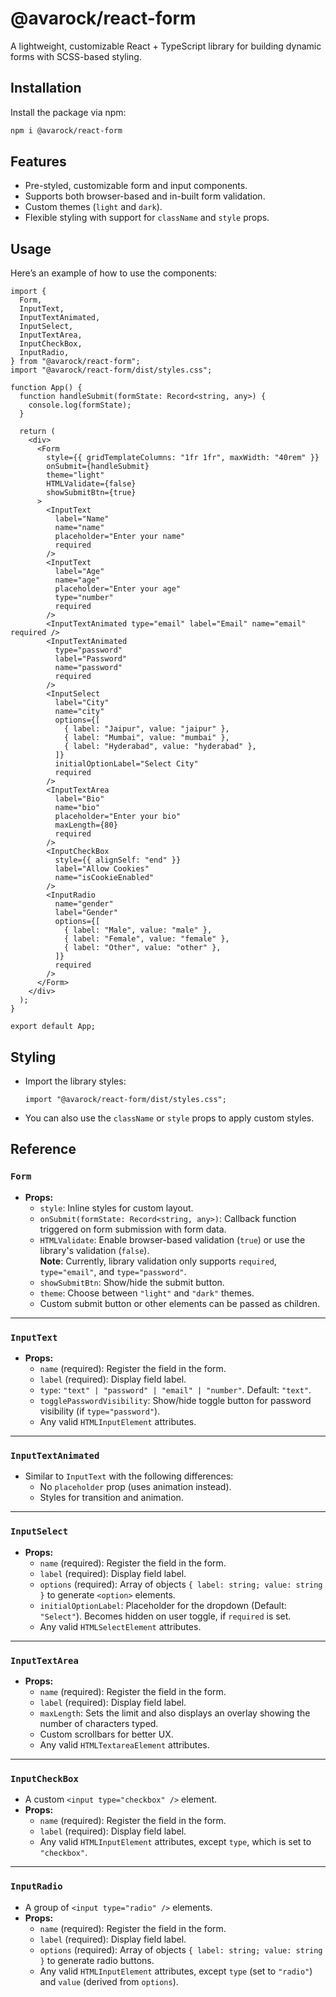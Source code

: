 # @avarock/react-form

A lightweight, customizable React + TypeScript library for building dynamic forms with SCSS-based styling.

## Installation

Install the package via npm:

```bash
npm i @avarock/react-form
```

## Features

- Pre-styled, customizable form and input components.
- Supports both browser-based and in-built form validation.
- Custom themes (`light` and `dark`).
- Flexible styling with support for `className` and `style` props.

## Usage

Here’s an example of how to use the components:

```tsx
import {
  Form,
  InputText,
  InputTextAnimated,
  InputSelect,
  InputTextArea,
  InputCheckBox,
  InputRadio,
} from "@avarock/react-form";
import "@avarock/react-form/dist/styles.css";

function App() {
  function handleSubmit(formState: Record<string, any>) {
    console.log(formState);
  }

  return (
    <div>
      <Form
        style={{ gridTemplateColumns: "1fr 1fr", maxWidth: "40rem" }}
        onSubmit={handleSubmit}
        theme="light"
        HTMLValidate={false}
        showSubmitBtn={true}
      >
        <InputText
          label="Name"
          name="name"
          placeholder="Enter your name"
          required
        />
        <InputText
          label="Age"
          name="age"
          placeholder="Enter your age"
          type="number"
          required
        />
        <InputTextAnimated type="email" label="Email" name="email" required />
        <InputTextAnimated
          type="password"
          label="Password"
          name="password"
          required
        />
        <InputSelect
          label="City"
          name="city"
          options={[
            { label: "Jaipur", value: "jaipur" },
            { label: "Mumbai", value: "mumbai" },
            { label: "Hyderabad", value: "hyderabad" },
          ]}
          initialOptionLabel="Select City"
          required
        />
        <InputTextArea
          label="Bio"
          name="bio"
          placeholder="Enter your bio"
          maxLength={80}
          required
        />
        <InputCheckBox
          style={{ alignSelf: "end" }}
          label="Allow Cookies"
          name="isCookieEnabled"
        />
        <InputRadio
          name="gender"
          label="Gender"
          options={[
            { label: "Male", value: "male" },
            { label: "Female", value: "female" },
            { label: "Other", value: "other" },
          ]}
          required
        />
      </Form>
    </div>
  );
}

export default App;
```

## Styling

- Import the library styles:
  ```tsx
  import "@avarock/react-form/dist/styles.css";
  ```
- You can also use the `className` or `style` props to apply custom styles.

## Reference

### **`Form`**

- **Props:**
  - `style`: Inline styles for custom layout.
  - `onSubmit(formState: Record<string, any>)`: Callback function triggered on form submission with form data.
  - `HTMLValidate`: Enable browser-based validation (`true`) or use the library's validation (`false`).  
    **Note**: Currently, library validation only supports `required`, `type="email"`, and `type="password"`.
  - `showSubmitBtn`: Show/hide the submit button.
  - `theme`: Choose between `"light"` and `"dark"` themes.
  - Custom submit button or other elements can be passed as children.

---

### **`InputText`**

- **Props:**
  - `name` (required): Register the field in the form.
  - `label` (required): Display field label.
  - `type`: `"text" | "password" | "email" | "number"`. Default: `"text"`.
  - `togglePasswordVisibility`: Show/hide toggle button for password visibility (if `type="password"`).
  - Any valid `HTMLInputElement` attributes.

---

### **`InputTextAnimated`**

- Similar to `InputText` with the following differences:
  - No `placeholder` prop (uses animation instead).
  - Styles for transition and animation.

---

### **`InputSelect`**

- **Props:**
  - `name` (required): Register the field in the form.
  - `label` (required): Display field label.
  - `options` (required): Array of objects `{ label: string; value: string }` to generate `<option>` elements.
  - `initialOptionLabel`: Placeholder for the dropdown (Default: `"Select"`). Becomes hidden on user toggle, if `required` is set.
  - Any valid `HTMLSelectElement` attributes.

---

### **`InputTextArea`**

- **Props:**
  - `name` (required): Register the field in the form.
  - `label` (required): Display field label.
  - `maxLength`: Sets the limit and also displays an overlay showing the number of characters typed.
  - Custom scrollbars for better UX.
  - Any valid `HTMLTextareaElement` attributes.

---

### **`InputCheckBox`**

- A custom `<input type="checkbox" />` element.
- **Props:**
  - `name` (required): Register the field in the form.
  - `label` (required): Display field label.
  - Any valid `HTMLInputElement` attributes, except `type`, which is set to `"checkbox"`.

---

### **`InputRadio`**

- A group of `<input type="radio" />` elements.
- **Props:**
  - `name` (required): Register the field in the form.
  - `label` (required): Display field label.
  - `options` (required): Array of objects `{ label: string; value: string }` to generate radio buttons.
  - Any valid `HTMLInputElement` attributes, except `type` (set to `"radio"`) and `value` (derived from `options`).
